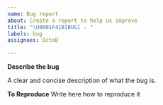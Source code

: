 ```yaml
---
name: Bug report
about: Create a report to help us improve
title: "\U0001F41B[BUG] - "
labels: bug
assignees: OctoD

---
```


**Describe the bug**

A clear and concise description of what the bug is.

**To Reproduce**
Write here how to reproduce it

